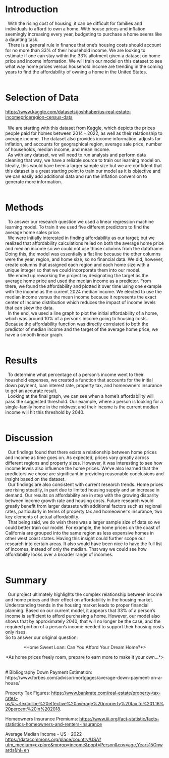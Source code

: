 # Introduction
&nbsp; With the rising cost of housing, it can be difficult for families and individuals to afford to own a home. With house prices and inflation seemingly increasing every year, budgeting to purchase a home seems like a daunting task.
<br>
&nbsp; There is a general rule in finance that one’s housing costs should account for no more than 33% of their household income. We are looking to estimate if one can stay within the 33% allotment given a dataset on home price and income information. We will train our model on this dataset to see what way home prices versus household income are trending in the coming years to find the affordability of owning a home in the United States.
<br>
<br>
# Selection of Data
https://www.kaggle.com/datasets/joshhaber/us-real-estate-incomepriceregion-census-data
<br>
<br>
&nbsp; We are starting with this dataset from Kaggle, which depicts the prices people paid for homes between 2014 - 2022, as well as their relationship to average income. The dataset also provides income information, adjusts for inflation, and accounts for geographical region, average sale price, number of households, median income, and mean income.
<br>
&nbsp; As with any dataset, we will need to run analysis and perform data cleaning that way, we have a reliable source to train our learning model on. Ideally, this would have been a larger sample size but we are confident that this dataset is a great starting point to train our model as it is objective and we can easily add additional data and run the inflation conversion to generate more information.
<br>
<br>
# Methods
&nbsp; To answer our research question we used a linear regression machine learning model. To train it we used five different predictors to find the average home sales price. 
<br>
&nbsp; We were initially interested in finding affordability as our target; but we realized that affordability calculations relied on both the average home price and median income so we could not use those columns from the dataframe. Doing this, the model was essentially a flat line because the other columns were the year, region, and home size, so no financial data. We did,  however, create columns that assigned each region and each home size with a unique integer so that we could incorporate them into our model.
<br>
&nbsp; We ended up reworking the project by designating the target as the average home price and used the median income as a predictor. From there, we found the affordability and plotted it over time using one example with the income as the current 2024 median income. We elected to use the median income versus the mean income because it represents the exact center of income distribution which reduces the impact of income levels that can skew the data.
<br>
&nbsp; In the end, we used a line graph to plot the initial affordability of a home, which was around 10% of a person’s income going to housing costs. Because the affordability function was directly correlated to both the predictor of median income and the target of the average home price, we have a smooth linear graph.
<br>
<br>
# Results
&nbsp; To determine what percentage of a person’s income went to their household expenses, we created a function that accounts for the initial down payment, loan interest rate, property tax, and homeowners insurance to get an accurate result.
<br>
&nbsp; Looking at the final graph, we can see when a home’s affordability will pass the suggested threshold. Our example, where a person is looking for a single-family home in the midwest and their income is the current median income will hit this threshold by 2040. 
<br>
<br>
# Discussion
&nbsp; Our findings found that there exists a relationship between home prices and income as time goes on. As expected, prices vary greatly across different regions and property sizes. However, it was interesting to see how income levels also influence the home prices. We’ve also learned that the predictors we chose are significant in providing reasonable conclusions and insight based on the dataset. 
<br>
&nbsp; Our findings are also consistent with current research trends. Home prices are rising steadily, in part due to limited housing supply and an increase in demand. Our results on affordability are in step with the growing disparity between income growth rate and housing costs. Future research would greatly benefit from larger datasets with additional factors such as regional rates, particularly in terms of property tax and homeowner’s insurance, two key elements of actual affordability.
<br>
&nbsp; That being said, we do wish there was a larger sample size of data so we could better train our model. For example, the home prices on the coast of California are grouped into the same region as less expensive homes in other west coast states. Having this insight could further scope our research into certain areas. It also would have been nice to have the full list of incomes, instead of only the median. That way we could see how affordability looks over a broader range of incomes.
<br>
<br>
# Summary
&nbsp; Our project ultimately highlights the complex relationship between income and home prices and their effect on affordability in the housing market. Understanding trends in the housing market leads to proper financial planning. Based on our current model, it appears that 33% of a person’s income is sufficient to afford purchasing a home. However, our model also shows that by approximately 2040, that will no longer be the case, and the required portion of a person’s income needed to support their housing costs only rises.
<br>
So to answer our original question:
<p style="text-align: center;">*Home Sweet Loan: Can You Afford Your Dream Home?*></p>
<p style="text-align: center;">*As home prices freely roam, prepare to earn more to make it your own…*></p>
<br>
# Bibliography
Down Payment Estimation: https://www.forbes.com/advisor/mortgages/average-down-payment-on-a-house/

Property Tax Figures:
https://www.bankrate.com/real-estate/property-tax-rates-us/#:~:text=The%20effective%20average%20property%20tax,to%201.16%20percent%20in%202018.

Homeowners Insurance Premiums:
https://www.iii.org/fact-statistic/facts-statistics-homeowners-and-renters-insurance

Average Median Income - US - 2022
https://datacommons.org/place/country/USA?utm_medium=explore&mprop=income&popt=Person&cpv=age,Years15Onwards&hl=en

